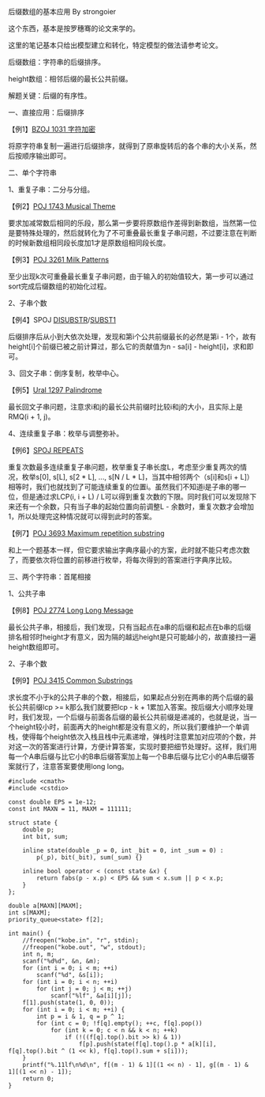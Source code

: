 后缀数组的基本应用 By strongoier

这个东西，基本是按罗穗骞的论文来学的。

这里的笔记基本只给出模型建立和转化，特定模型的做法请参考论文。

后缀数组：字符串的后缀排序。

height数组：相邻后缀的最长公共前缀。

解题关键：后缀的有序性。

一、直接应用：后缀排序

【例1】[BZOJ 1031 字符加密](http://www.lydsy.com/JudgeOnline/problem.php?id=1031)

将原字符串复制一遍进行后缀排序，就得到了原串旋转后的各个串的大小关系，然后按顺序输出即可。

二、单个字符串

1、重复子串：二分与分组。

【例2】[POJ 1743 Musical Theme](http://poj.org/problem?id=1743)

要求加减常数后相同的乐段，那么第一步要将原数组作差得到新数组，当然第一位是要特殊处理的，然后就转化为了不可重叠最长重复子串问题，不过要注意在判断的时候新数组相同段长度加1才是原数组相同段长度。

【例3】[POJ 3261 Milk Patterns](http://poj.org/problem?id=3261)

至少出现k次可重叠最长重复子串问题，由于输入的初始值较大，第一步可以通过sort完成后缀数组的初始化过程。

2、子串个数

【例4】SPOJ [DISUBSTR](http://www.spoj.com/problems/DISUBSTR/)/[SUBST1](http://www.spoj.com/problems/SUBST1/)

后缀排序后从小到大依次处理，发现和第i个公共前缀最长的必然是第i - 1个，故有height[i]个前缀已被之前计算过，那么它的贡献值为n - sa[i] - height[i]，求和即可。

3、回文子串：倒序复制，枚举中心。

【例5】[Ural 1297 Palindrome](http://acm.timus.ru/problem.aspx?space=1&num=1297)

最长回文子串问题，注意求i和j的最长公共前缀时比较i和j的大小，且实际上是RMQ(i + 1, j)。

4、连续重复子串：枚举与调整弥补。

【例6】[SPOJ REPEATS](http://www.spoj.com/problems/REPEATS/)

重复次数最多连续重复子串问题，枚举重复子串长度L，考虑至少重复两次的情况，枚举s[0], s[L], s[2 * L], ..., s[N / L * L]，当其中相邻两个（s[i]和s[i + L]）相等时，我们也就找到了可能连续重复的位置i。虽然我们不知道i是子串的哪一位，但是通过求LCP(i, i + L) / L可以得到重复次数的下限。同时我们可以发现除下来还有一个余数，只有当子串的起始位置向前调整L - 余数时，重复次数才会增加1，所以处理完这种情况就可以得到此时的答案。

【例7】[POJ 3693 Maximum repetition substring](http://poj.org/problem?id=3693)

和上一个题基本一样，但它要求输出字典序最小的方案，此时就不能只考虑次数了，而要依次将位置的前移进行枚举，将每次得到的答案进行字典序比较。

三、两个字符串：首尾相接

1、公共子串

【例8】[POJ 2774 Long Long Message](http://poj.org/problem?id=2774)

最长公共子串，相接后，我们发现，只有当起点在a串的后缀和起点在b串的后缀排名相邻时height才有意义，因为隔的越远height是只可能越小的，故直接扫一遍height数组即可。

2、子串个数

【例9】[POJ 3415 Common Substrings](http://poj.org/problem?id=3415)

求长度不小于k的公共子串的个数，相接后，如果起点分别在两串的两个后缀的最长公共前缀lcp >= k那么我们就要把lcp - k + 1累加入答案。按后缀大小顺序处理时，我们发现，一个后缀与前面各后缀的最长公共前缀是递减的，也就是说，当一个height较小时，前面再大的height都是没有意义的，所以我们要维护一个单调栈，使得每个height依次入栈且栈中元素递增，弹栈时注意累加对应项的个数，并对这一次的答案进行计算，方便计算答案，实现时要把细节处理好。这样，我们用每一个A串后缀与比它小的B串后缀答案加上每一个B串后缀与比它小的A串后缀答案就行了，注意答案要使用long long。

    #include <cmath>
    #include <cstdio>
    
    const double EPS = 1e-12;
    const int MAXN = 11, MAXM = 111111;
    
    struct state {
        double p;
        int bit, sum;
    
        inline state(double _p = 0, int _bit = 0, int _sum = 0) :
            p(_p), bit(_bit), sum(_sum) {}
    
        inline bool operator < (const state &x) {
            return fabs(p - x.p) < EPS && sum < x.sum || p < x.p;
        }
    };
    
    double a[MAXN][MAXM];
    int s[MAXM];
    priority_queue<state> f[2];
    
    int main() {
        //freopen("kobe.in", "r", stdin);
        //freopen("kobe.out", "w", stdout);
        int n, m;
        scanf("%d%d", &n, &m);
        for (int i = 0; i < m; ++i)
            scanf("%d", &s[i]);
        for (int i = 0; i < n; ++i)
            for (int j = 0; j < m; ++j)
                scanf("%lf", &a[i][j]);
        f[1].push(state(1, 0, 0));
        for (int i = 0; i < m; ++i) {
            int p = i & 1, q = p ^ 1;
            for (int c = 0; !f[q].empty(); ++c, f[q].pop())
                for (int k = 0; c < n && k < n; ++k)
                    if (!((f[q].top().bit >> k) & 1))
                        f[p].push(state(f[q].top().p * a[k][i], f[q].top().bit ^ (1 << k), f[q].top().sum + s[i]));
        }
        printf("%.11lf\n%d\n", f[(m - 1) & 1][(1 << n) - 1], g[(m - 1) & 1][(1 << n) - 1]);
        return 0;
    }
